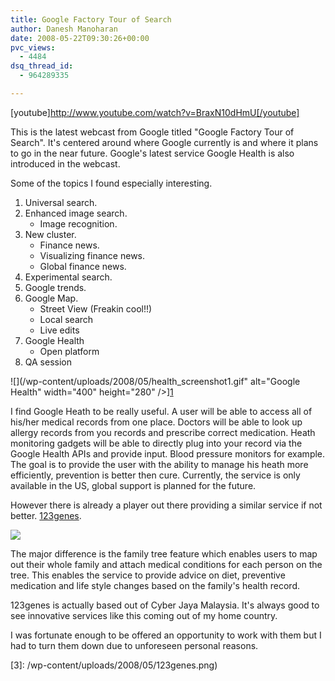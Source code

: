 ```yaml
---
title: Google Factory Tour of Search
author: Danesh Manoharan
date: 2008-05-22T09:30:26+00:00
pvc_views:
  - 4484
dsq_thread_id:
  - 964289335

---
```

[youtube]http://www.youtube.com/watch?v=BraxN10dHmU[/youtube]

This is the latest webcast from Google titled "Google Factory Tour of Search". It's centered around where Google currently is and where it plans to go in the near future. Google's latest service Google Health is also introduced in the webcast.

Some of the topics I found especially interesting.

  1. Universal search.
  2. Enhanced image search. 
      * Image recognition.
  3. New cluster. 
      * Finance news.
      * Visualizing finance news.
      * Global finance news.
  4. Experimental search.
  5. Google trends.
  6. Google Map. 
      * Street View (Freakin cool!!)
      * Local search
      * Live edits
  7. Google Health 
      * Open platform
  8. QA session

<!--more-->

![](/wp-content/uploads/2008/05/health_screenshot1.gif" alt="Google Health" width="400" height="280" />][1]

I find Google Heath to be really useful. A user will be able to access all of his/her medical records from one place. Doctors will be able to look up allergy records from you records and prescribe correct medication. Heath monitoring gadgets will be able to directly plug into your record via the Google Health APIs and provide input. Blood pressure monitors for example. The goal is to provide the user with the ability to manage his heath more efficiently, prevention is better then cure. Currently, the service is only available in the US, global support is planned for the future.

However there is already a player out there providing a similar service if not better. [123genes][2].

![](/wp-content/uploads/2008/05/123genes.png)

The major difference is the family tree feature which enables users to map out their whole family and attach medical conditions for each person on the tree. This enables the service to provide advice on diet, preventive medication and life style changes based on the family's health record.

123genes is actually based out of Cyber Jaya Malaysia. It's always good to see innovative services like this coming out of my home country.

I was fortunate enough to be offered an opportunity to work with them but I had to turn them down due to unforeseen personal reasons.

 [1]: /wp-content/uploads/2008/05/health_screenshot1.gif
 [2]: http://www.123genes.com
 [3]: /wp-content/uploads/2008/05/123genes.png)